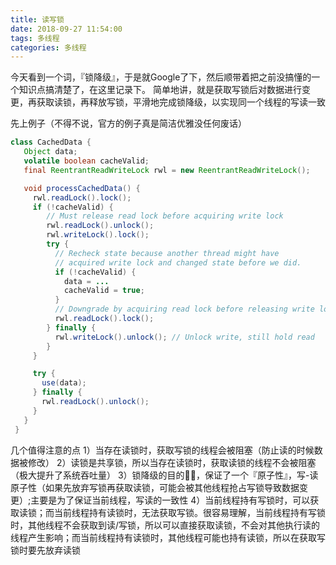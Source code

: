 ```yaml
---
title: 读写锁
date: 2018-09-27 11:54:00
tags: 多线程
categories: 多线程
---
```

今天看到一个词，『锁降级』，于是就Google了下，然后顺带着把之前没搞懂的一个知识点搞清楚了，在这里记录下。
简单地讲，就是获取写锁后对数据进行变更，再获取读锁，再释放写锁，平滑地完成锁降级，以实现同一个线程的写读一致
<!-- more -->
先上例子（不得不说，官方的例子真是简洁优雅没任何废话）
```java
class CachedData {
   Object data;
   volatile boolean cacheValid;
   final ReentrantReadWriteLock rwl = new ReentrantReadWriteLock();

   void processCachedData() {
     rwl.readLock().lock();
     if (!cacheValid) {
        // Must release read lock before acquiring write lock
        rwl.readLock().unlock();
        rwl.writeLock().lock();
        try {
          // Recheck state because another thread might have
          // acquired write lock and changed state before we did.
          if (!cacheValid) {
            data = ...
            cacheValid = true;
          }
          // Downgrade by acquiring read lock before releasing write lock
          rwl.readLock().lock();
        } finally {
          rwl.writeLock().unlock(); // Unlock write, still hold read
        }
     }

     try {
       use(data);
     } finally {
       rwl.readLock().unlock();
     }
   }
 }
```
几个值得注意的点
1）当存在读锁时，获取写锁的线程会被阻塞（防止读的时候数据被修改）
2）读锁是共享锁，所以当存在读锁时，获取读锁的线程不会被阻塞（极大提升了系统吞吐量）
3）锁降级的目的，保证了一个『原子性』，写-读原子性（如果先放弃写锁再获取读锁，可能会被其他线程抢占写锁导致数据变更）;主要是为了保证当前线程，写读的一致性
4）当前线程持有写锁时，可以获取读锁；而当前线程持有读锁时，无法获取写锁。很容易理解，当前线程持有写锁时，其他线程不会获取到读/写锁，所以可以直接获取读锁，不会对其他执行读的线程产生影响；而当前线程持有读锁时，其他线程可能也持有读锁，所以在获取写锁时要先放弃读锁